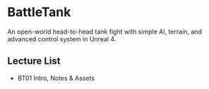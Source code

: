 # BattleTank
An open-world head-to-head tank fight with simple AI, terrain, and advanced control system in Unreal 4.


## Lecture List
* BT01 Intro, Notes & Assets

